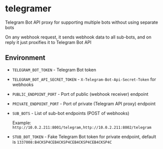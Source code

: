 # telegramer

Telegram Bot API proxy for supporting multiple bots without using separate bots

On any webhook request, it sends webhook data to all sub-bots, and on reply it just proxifies it to Telegram Bot API

## Environment
- `TELEGRAM_BOT_TOKEN` - Telegram Bot token
- `TELEGRAM_BOT_API_SECRET_TOKEN` - `X-Telegram-Bot-Api-Secret-Token` for webhooks
- `PUBLIC_ENDPOINT_PORT` - Port of public (webhook receiver) endpoint
- `PRIVATE_ENDPOINT_PORT` - Port of private (Telegram API proxy) endpoint
- `SUB_BOTS` - List of sub-bot endpoints (POST of webhooks)
 
  Example: `http://10.0.2.211:8001/telegram,http://10.0.2.211:8002/telegram`
- `STUB_BOT_TOKEN` - Fake Telegram Bot token for private endpoint, default is `1337008:B4CKSP4CEB4CKSP4CEB4CKSP4CEB4CKSP4C`